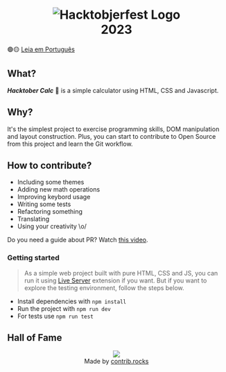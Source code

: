 <h1 align="center"><img src="src/images/hacktoberfest10.svg" alt="Hacktobjerfest Logo"><br>2023</h1>

🟢🟡 [Leia em Português](https://github.com/l4ur4oliveira/hacktober-calc/blob/main/README_pt-BR.md)

## What?

**_Hacktober Calc_** :abacus: is a simple calculator using HTML, CSS and Javascript.

## Why?

It's the simplest project to exercise programming skills, DOM manipulation and layout construction. Plus, you can start to contribute to Open Source from this project and learn the Git workflow.

## How to contribute?

- Including some themes
- Adding new math operations
- Improving keybord usage
- Writing some tests
- Refactoring something
- Translating
- Using your creativity \o/

Do you need a guide about PR? Watch [this video](https://youtu.be/nkuYH40cjo4).

### Getting started

> As a simple web project built with pure HTML, CSS and JS, you can run it using [Live Server](https://marketplace.visualstudio.com/items?itemName=ritwickdey.LiveServer) extension if you want. But if you want to explore the testing environment, follow the steps below.

- Install dependencies with `npm install`
- Run the project with `npm run dev`
- For tests use `npm run test`

## Hall of Fame

<div align="center">
  <a href="https://github.com/l4ur4oliveira/hacktober-calc/graphs/contributors">
    <img src="https://contrib.rocks/image?repo=l4ur4oliveira/hacktober-calc" />
  </a>
  <br>Made by <a href="https://contrib.rocks">contrib.rocks</a>
</div>

